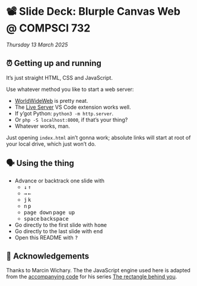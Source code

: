 # 📽️ Slide Deck: Blurple Canvas Web @ COMPSCI&nbsp;732

_Thursday 13&nbsp;March 2025_

## ⏰ Getting up and running

It’s just straight HTML, CSS and JavaScript.

Use whatever method you like to start a web server:

- [WorldWideWeb](https://iconfactory.com/worldwideweb) is pretty neat.
- The [Live Server](https://marketplace.visualstudio.com/items?itemName=ritwickdey.LiveServer) VS&nbsp;Code extension works well.
- If y’got Python: `python3 -m http.server`.
- Or `php -S localhost:8000`, if that’s your thing?
- Whatever works, man.

Just opening `index.html` ain’t gonna work; absolute links will start at root of your local drive, which just won’t do.

## 🗣️ Using the thing

- Advance or backtrack one slide with
  - <kbd>↓</kbd>&thinsp;<kbd>↑</kbd>
  - <kbd>→</kbd>&thinsp;<kbd>←</kbd>
  - <kbd>j</kbd>&thinsp;<kbd>k</kbd>
  - <kbd>n</kbd>&thinsp;<kbd>p</kbd>
  - <kbd>page down</kbd>&thinsp;<kbd>page up</kbd>
  - <kbd>space</kbd>&thinsp;<kbd>backspace</kbd>
- Go directly to the first slide with <kbd>home</kbd>
- Go directly to the last slide with <kbd>end</kbd>
- Open this README with <kbd>?</kbd>

## 🦸 Acknowledgements

Thanks to Marcin Wichary. The the JavaScript engine used here is adapted from the [accompanying code](https://github.com/mwichary/The-rectangle-behind-you) for his series [The rectangle behind you](https://medium.com/the-rectangle-behind-you/the-rectangle-behind-you-103179fcfc32).
